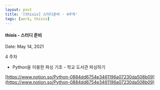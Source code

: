 ```yaml
---
layout: post
title: '[thisis] 스터디준비 - 4주차'
tags: [work, thisis]
---
```


#### thisis - 스터디 준비

Date: May 14, 2021

4 주차

- Python을 이용한 파싱 기초 - 학교 도서관 파싱하기

[https://www.notion.so/Python-0884dd6754e3461196a07230da508b09](https://www.notion.so/Python-0884dd6754e3461196a07230da508b09)

